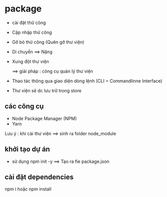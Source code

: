 # package

- cài đặt thử công
- Cập nhập thử công
- Gỡ bỏ thử công (Quên gỡ thư viện)
- Di chuyển ==> Nặng
- Xung đột thư viện

  ==> giải pháp : công cụ quản lý thư viện

- Thao tác thông qua giao diện dòng lệnh (CLI = Commandlinne Interface)
- Thư viện sẽ dc lưu trữ trong store

## các công cụ

- Node Package Manager (NPM)
- Yarn

Lưu ý : khi cài thư viện ==> sinh ra folder node_module

## khởi tạo dự án

- sử dụng npm init -y ==> Tạo ra fie package.json

## cài đặt dependencies

npm i hoặc npm install
